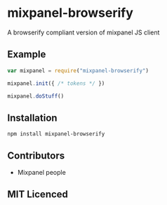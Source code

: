 # mixpanel-browserify

<!-- [![build status][1]][2] [![dependency status][3]][4]

[![browser support][5]][6] -->

A browserify compliant version of mixpanel JS client

## Example

```js
var mixpanel = require("mixpanel-browserify")

mixpanel.init({ /* tokens */ })

mixpanel.doStuff()
```

## Installation

`npm install mixpanel-browserify`

## Contributors

 - Mixpanel people

## MIT Licenced

  [1]: https://secure.travis-ci.org/Colingo/mixpanel-browserify.png
  [2]: http://travis-ci.org/Colingo/mixpanel-browserify
  [3]: http://david-dm.org/Colingo/mixpanel-browserify/status.png
  [4]: http://david-dm.org/Colingo/mixpanel-browserify
  [5]: http://ci.testling.com/Colingo/mixpanel-browserify.png
  [6]: http://ci.testling.com/Colingo/mixpanel-browserify
